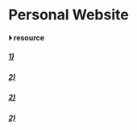 
# Personal Website 

#### &#x23f5; resource 
##### [1)](https://www.youtube.com/watch?v=0YFrGy_mzjY)
##### [2)]()
##### [2)]()
##### [2)]()
